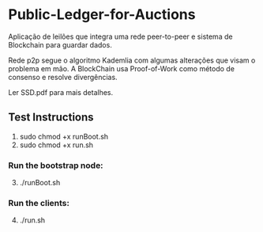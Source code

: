 # Public-Ledger-for-Auctions

Aplicação de leilões que integra uma rede peer-to-peer e sistema de Blockchain para guardar dados.

Rede p2p segue o algoritmo Kademlia com algumas alterações que visam o problema em mão.
A BlockChain usa Proof-of-Work como método de consenso e resolve divergências.

Ler SSD.pdf para mais detalhes.


## Test Instructions

1. sudo chmod +x runBoot.sh
2. sudo chmod +x run.sh

### Run the bootstrap node:
3. ./runBoot.sh <port>

### Run the clients: 
4. ./run.sh <ip> <port>

